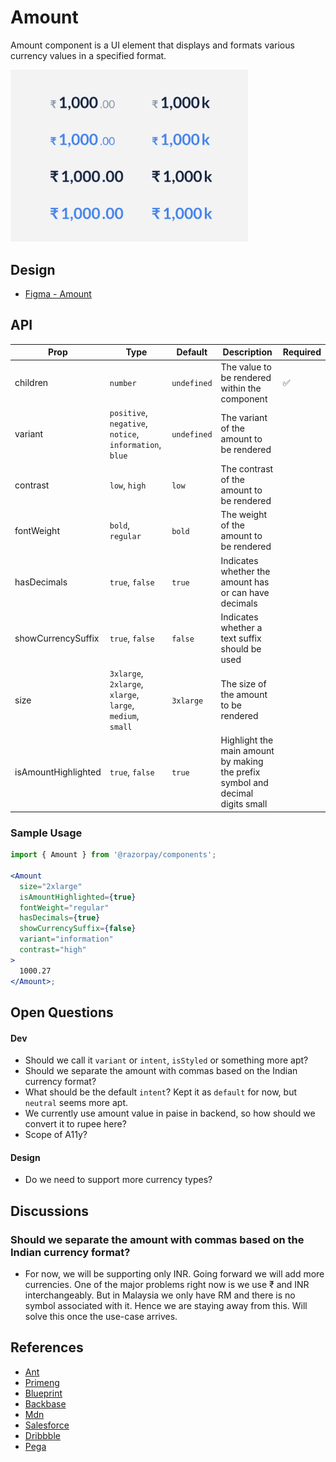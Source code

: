 # Amount <!-- omit in toc -->

Amount component is a UI element that displays and formats various currency values in a specified format.

<img  src="./amount-thumbnail.png"  width="380" />

## Design

- [Figma - Amount](https://www.figma.com/file/jubmQL9Z8V7881ayUD95ps/Blade---Payment-Light?node-id=28012%3A580578&t=3peAz8A2n2Gw4WMl-1)

## API

| Prop                | Type                                                       | Default     | Description                                                                    | Required |
| ------------------- | ---------------------------------------------------------- | ----------- | ------------------------------------------------------------------------------ | -------- |
| children            | `number`                                                   | `undefined` | The value to be rendered within the component                                  | ✅       |
| variant             | `positive`, `negative`, `notice`, `information`, `blue`    | `undefined` | The variant of the amount to be rendered                                       |          |
| contrast            | `low`, `high`                                              | `low`       | The contrast of the amount to be rendered                                      |          |
| fontWeight          | `bold`, `regular`                                          | `bold`      | The weight of the amount to be rendered                                        |          |
| hasDecimals         | `true`, `false`                                            | `true`      | Indicates whether the amount has or can have decimals                          |          |
| showCurrencySuffix  | `true`, `false`                                            | `false`     | Indicates whether a text suffix should be used                                 |          |
| size                | `3xlarge`, `2xlarge`, `xlarge`, `large`, `medium`, `small` | `3xlarge`   | The size of the amount to be rendered                                          |          |
| isAmountHighlighted | `true`, `false`                                            | `true`      | Highlight the main amount by making the prefix symbol and decimal digits small |          |

### Sample Usage

```jsx
import { Amount } from '@razorpay/components';

<Amount
  size="2xlarge"
  isAmountHighlighted={true}
  fontWeight="regular"
  hasDecimals={true}
  showCurrencySuffix={false}
  variant="information"
  contrast="high"
>
  1000.27
</Amount>;
```

## Open Questions

#### Dev

- Should we call it `variant` or `intent`, `isStyled` or something more apt?
- Should we separate the amount with commas based on the Indian currency format?
- What should be the default `intent`? Kept it as `default` for now, but `neutral` seems more apt.
- We currently use amount value in paise in backend, so how should we convert it to rupee here?
- Scope of A11y?

#### Design

- Do we need to support more currency types?

## Discussions

### Should we separate the amount with commas based on the Indian currency format?

- For now, we will be supporting only INR. Going forward we will add more currencies. One of the major problems right now is we use ₹ and INR interchangeably. But in Malaysia we only have RM and there is no symbol associated with it. Hence we are staying away from this. Will solve this once the use-case arrives.

## References

- [Ant](https://ant.design/components/input)
- [Primeng](https://primeng.org/inputnumber)
- [Blueprint](https://blueprintjs.com/docs/#core/components/file-input)
- [Backbase](https://designsystem.backbase.com/v1/components/amount/web)
- [Mdn](https://developer.mozilla.org/en-US/docs/Web/JavaScript/Reference/Global_Objects/Intl/NumberFormat)
- [Salesforce](https://developer.salesforce.com/docs/component-library/bundle/ui:inputCurrency)
- [Dribbble](https://dribbble.com/tags/money_components)
- [Pega](https://design.pega.com/design/currency/)
